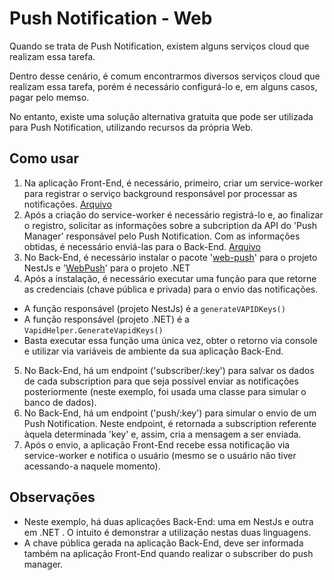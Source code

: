 # Push Notification - Web
<p>Quando se trata de Push Notification, existem alguns serviços cloud que realizam essa tarefa.</p>
<p>Dentro desse cenário, é comum encontrarmos diversos serviços cloud que realizam essa tarefa, porém é necessário configurá-lo e, em alguns casos, pagar pelo memso.</p>
<p>No entanto, existe uma solução alternativa gratuita que pode ser utilizada para Push Notification, utilizando recursos da própria Web.</p>

## Como usar
1. Na aplicação Front-End, é necessário, primeiro, criar um service-worker para registrar o serviço background responsável por processar as notificações. [Arquivo](https://github.com/martineli17/react-push-notification/blob/master/front/public/services-works/notification.js) 
2. Após a criação do service-worker é necessário registrá-lo e, ao finalizar o registro, solicitar as informações sobre a subcription da API do 'Push Manager' responsável pelo Push Notification. Com as informações obtidas, é necessário enviá-las para o Back-End. [Arquivo](https://github.com/martineli17/react-push-notification/blob/master/front/src/index.tsx)
3. No Back-End, é necessário instalar o pacote '[web-push](https://www.npmjs.com/package/web-push)' para o projeto NestJs e '[WebPush](https://github.com/web-push-libs/web-push-csharp/)' para o projeto .NET
4. Após a instalação, é necessário executar uma função para que retorne as credenciais (chave pública e privada) para o envio das notificações.
  - A função responsável (projeto NestJs) é a `generateVAPIDKeys()`
  - A função responsável (projeto .NET) é a `VapidHelper.GenerateVapidKeys()`
  - Basta executar essa função uma única vez, obter o retorno via console e utilizar via variáveis de ambiente da sua aplicação Back-End.
5. No Back-End, há um endpoint ('subscriber/:key') para salvar os dados de cada subscription para que seja possível enviar as notificações posteriormente (neste exemplo, foi usada uma classe para simular o banco de dados).
6. No Back-End, há um endpoint ('push/:key') para simular o envio de um Push Notification. Neste endpoint, é retornada a subscription referente àquela determinada 'key' e, assim, cria a mensagem a ser enviada.
7. Após o envio, a aplicação Front-End recebe essa notificação via service-worker e notifica o usuário (mesmo se o usuário não tiver acessando-a naquele momento).

## Observações
- Neste exemplo, há duas aplicações Back-End: uma em NestJs e outra em .NET . O intuito é demonstrar a utilização nestas duas linguagens.
- A chave pública gerada na aplicação Back-End, deve ser informada também na aplicação Front-End quando realizar o subscriber do push manager.

